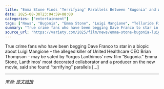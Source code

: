 ```yaml
---
title: "Emma Stone Finds ‘Terrifying’ Parallels Between ‘Bugonia’ and Alleged CEO Killer Luigi Mangione"
date: 2025-08-30T23:04:59+08:00
categories: ["entertainment"]
tags: ["News", "Bugonia", "Emma Stone", "Luigi Mangione", "Telluride Film Festival"]
summary: "True crime fans who have been begging Dave Franco to star in a biopic about Luigi Mangione – the alleged killer of United Healthcare CEO Brian Thompson – may be sated by Yorgos Lanthimos’ new film “Bu"
source_url: "https://variety.com/2025/film/news/emma-stone-bugonia-luigi-mangione-venice-1236503122/"
---
```


True crime fans who have been begging Dave Franco to star in a biopic about Luigi Mangione – the alleged killer of United Healthcare CEO Brian Thompson – may be sated by Yorgos Lanthimos’ new film “Bugonia.” Emma Stone, Lanthimos’ most decorated collaborator and a producer on the new movie, said she found “terrifying” parallels [&#8230;]

---

*来源: [原文链接](https://variety.com/2025/film/news/emma-stone-bugonia-luigi-mangione-venice-1236503122/)*

